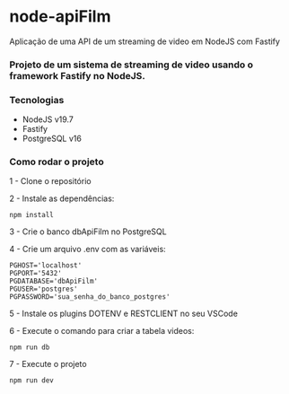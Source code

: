 # node-apiFilm
Aplicação de uma API de um streaming de video em NodeJS com Fastify

### Projeto de um sistema de streaming de video usando o framework Fastify no NodeJS.

### Tecnologias
- NodeJS v19.7
- Fastify
- PostgreSQL v16

### Como rodar o projeto

1 - Clone o repositório

2 - Instale as dependências:
    
    npm install

3 - Crie o banco dbApiFilm no PostgreSQL

4 - Crie um arquivo .env com as variáveis:

    PGHOST='localhost'
    PGPORT='5432'
    PGDATABASE='dbApiFilm'
    PGUSER='postgres'
    PGPASSWORD='sua_senha_do_banco_postgres'

5 - Instale os plugins DOTENV e RESTCLIENT no seu VSCode

6 - Execute o comando para criar a tabela videos:

    npm run db

7 - Execute o projeto

    npm run dev
